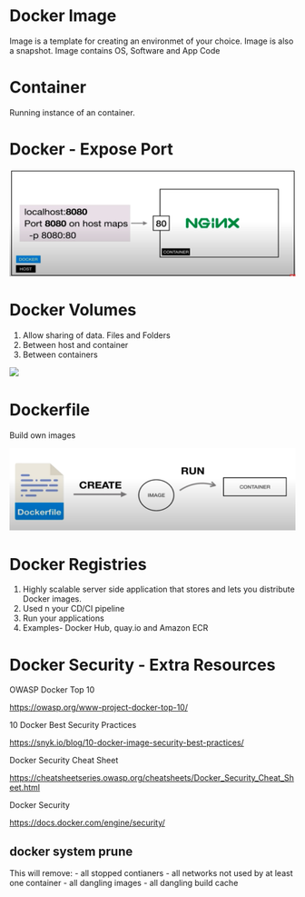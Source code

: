 # Docker Image 

Image is a template for creating an environmet of your choice.
Image is also a snapshot.
Image contains OS, Software and App Code


# Container

Running instance of an container.

# Docker - Expose Port 

<img src="images/docker_expose_port.png">

# Docker Volumes
1. Allow sharing of data. Files and Folders
2. Between host and container
3. Between containers

<img src="images/docker_volmes.png">


# Dockerfile 

Build own images

<img src="images/build_own_images.png">

# Docker Registries

1. Highly scalable server side application that stores and lets you distribute Docker images.
2. Used n your CD/CI pipeline
3. Run your applications
4. Examples- Docker Hub, quay.io and Amazon ECR


# Docker Security - Extra Resources


OWASP Docker Top 10

https://owasp.org/www-project-docker-top-10/


10 Docker Best Security Practices

https://snyk.io/blog/10-docker-image-security-best-practices/


Docker Security Cheat Sheet

https://cheatsheetseries.owasp.org/cheatsheets/Docker_Security_Cheat_Sheet.html


Docker Security

https://docs.docker.com/engine/security/


## docker system prune

This will remove:
    - all stopped contianers
    - all networks not used by at least one container
    - all dangling images
    - all dangling build cache